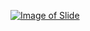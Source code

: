 [![Image of Slide](http://image.slidesharecdn.com/elementsofc-160229095039/95/unit-2-elements-of-c-1-638.jpg?cb=1456739492)](http://www.ashimlamichhane.com.np/2016/08/unit-2-elements-of-c/)
